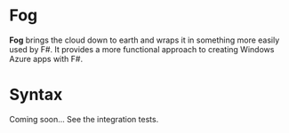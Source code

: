 Fog
=======

**Fog** brings the cloud down to earth and wraps it in something more easily used by F#. It provides a more functional approach to creating Windows Azure apps with F#.

Syntax
=======

Coming soon... See the integration tests.
